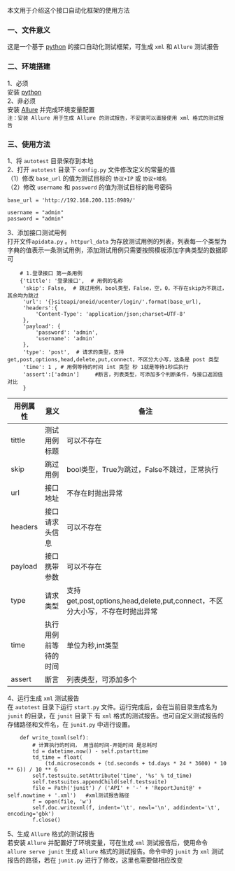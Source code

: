 本文用于介绍这个接口自动化框架的使用方法
### 一、文件意义    
这是一个基于 [python](https://www.python.org/) 的接口自动化测试框架，可生成 `xml` 和 `Allure` 测试报告      
### 二、环境搭建    
1、必须          
安装 [python](https://www.python.org/)            
2、非必须   
安装 [Allure](http://allure.qatools.ru/) 并完成环境变量配置      
`注：安装 Allure 用于生成 Allure 的测试报告，不安装可以直接使用 xml 格式的测试报告`           
### 三、使用方法    
1、将 `autotest` 目录保存到本地     
2、打开 `autotest` 目录下 `config.py` 文件修改定义的常量的值      
（1）修改 `base_url` 的值为测试目标的 `协议+IP` 或 `协议+域名`   
（2）修改  `username` 和 `password` 的值为测试目标的账号密码        
```
base_url = 'http://192.168.200.115:8989/'

username = "admin"
password = "admin"
```       
3、添加接口测试用例       
打开文件`apidata.py` 。`httpurl_data` 为存放测试用例的列表，列表每一个类型为字典的值表示一条测试用例，添加测试用例只需要按照模板添加字典类型的数据即可    
```
    # 1.登录接口 第一条用例
    {'tittle': '登录接口',  # 用例的名称
     'skip': False,  # 跳过用例，bool类型，False，空，0，不存在skip为不跳过，其余均为跳过
     'url': '{}siteapi/oneid/ucenter/login/'.format(base_url),
     'headers':{
         'Content-Type': 'application/json;charset=UTF-8'    
     },
     'payload': {
         'password': 'admin',
         'username': 'admin'
     },
     'type': 'post',  # 请求的类型，支持 get,post,options,head,delete,put,connect，不区分大小写，这条是 post 类型
     'time': 1 , # 用例等待的时间 int 类型 秒 1就是等待1秒后执行
     'assert':['admin']     #断言，列表类型，可添加多个判断条件，与接口返回值对比
     }
``` 
|用例属性|意义|备注|
|-----|-----------|----|
|tittle|测试用例标题|可以不存在|
|skip|跳过用例|bool类型，True为跳过，False不跳过，正常执行|
|url|接口地址|不存在时抛出异常|
|headers|接口请求头信息|可以不存在|
|payload|接口携带参数|可以不存在|
|type|请求类型|支持 get,post,options,head,delete,put,connect，不区分大小写，不存在时抛出异常|    
|time|执行用例前等待的时间|单位为秒,int类型|
|assert|断言|列表类型，可添加多个|

4、运行生成 `xml` 测试报告      
在 `autotest` 目录下运行 `start.py` 文件。运行完成后，会在当前目录生成名为 `junit` 的目录，在 `junit` 目录下 有 `xml` 格式的测试报告。也可自定义测试报告的存储路径和文件名，在 `junit.py` 中进行设置。
```
    def write_toxml(self):
        # 计算执行的时间， 用当前时间-开始时间 是总耗时
        td = datetime.now() - self.pstarttime
        td_time = float(
            (td.microseconds + (td.seconds + td.days * 24 * 3600) * 10 ** 6)) / 10 ** 6
        self.testsuite.setAttribute('time', '%s' % td_time)
        self.testsuites.appendChild(self.testsuite)
        file = Path('junit') / ('API' + '-' + 'ReportJunit@' + self.nowtime + '.xml')   #xml测试报告路径
        f = open(file, 'w')
        self.doc.writexml(f, indent='\t', newl='\n', addindent='\t', encoding='gbk')
        f.close()
```
5、生成 `Allure` 格式的测试报告       
若安装 `Allure` 并配置好了环境变量，可在生成 `xml` 测试报告后，使用命令 `allure serve junit` 生成 `Allure` 格式的测试报告。命令中的 `junit` 为 `xml` 测试报告的路径，若在 `junit.py` 进行了修改，这里也需要做相应改变